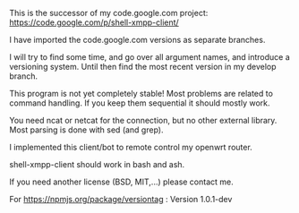 This is the successor of my code.google.com project: https://code.google.com/p/shell-xmpp-client/

I have imported the code.google.com versions as separate branches.


I will try to find some time, and go over all argument names, and introduce a versioning system.
Until then find the most recent version in my develop branch.


This program is not yet completely stable!  Most problems are related to command handling.  If you keep them sequential it should mostly work.

You need ncat or netcat for the connection, but no other external library. Most parsing is done with sed (and grep).

I implemented this client/bot to remote control my openwrt router.

shell-xmpp-client should work in bash and ash.

If you need another license (BSD, MIT,...) please contact me.


For https://npmjs.org/package/versiontag :
Version 1.0.1-dev
